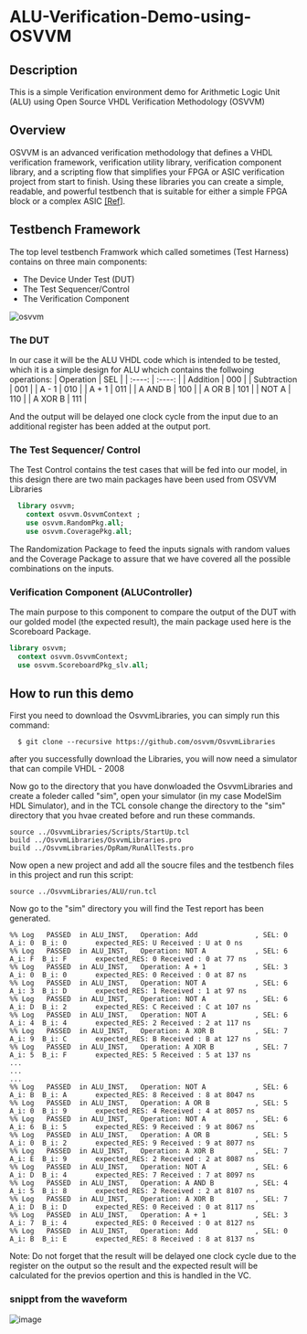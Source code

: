 # ALU-Verification-Demo-using-OSVVM
## Description
This is a simple Verification environment demo for Arithmetic Logic Unit (ALU) using Open Source VHDL Verification Methodology (OSVVM)

## Overview
OSVVM is an advanced verification methodology that defines a VHDL verification framework, verification utility library, verification component library, and a scripting flow that simplifies your FPGA or ASIC verification project from start to finish. Using these libraries you can create a simple, readable, and powerful testbench that is suitable for either a simple FPGA block or a complex ASIC [\[Ref](https://github.com/OSVVM)\].

## Testbench Framework
The top level testbench Framwork which called sometimes (Test Harness) contains on three main components:

<ul>
  <li>The Device Under Test (DUT)</li>
  <li>The Test Sequencer/Control</li>
  <li>The Verification Component</li>
</ul>

![osvvm](https://user-images.githubusercontent.com/64384499/173165342-ed95767b-fb15-4f03-8588-377fcef109c0.png)

### The DUT
In our case it will be the ALU VHDL code which is intended to be tested, which it is a simple design for ALU whcich contains the follwoing operations:
| Operation   | SEL         |
| :----:      | :----:      |
| Addition    | 000         |
| Subtraction | 001         |
| A - 1       | 010         |
| A + 1       | 011         |
| A AND B     | 100         |
| A OR  B     | 101         |
| NOT A       | 110         |
| A XOR B     | 111         |

And the output will be delayed one clock cycle from the input due to an additional register has been added at the output port.

### The Test Sequencer/ Control
The Test Control contains the test cases that will be fed into our model, in this design there are two main packages have been used from OSVVM Libraries
```vhdl
  library osvvm;
    context osvvm.OsvvmContext ;
    use osvvm.RandomPkg.all;
    use osvvm.CoveragePkg.all;
```
The Randomization Package to feed the inputs signals with random values and the Coverage Package to assure that we have covered all the possible combinations on the inputs.

### Verification Component (ALUController)
The main purpose to this component to compare the output of the DUT with our golded model (the expected result), the main package used here is the Scoreboard Package.
```vhdl
library osvvm;
  context osvvm.OsvvmContext;
  use osvvm.ScoreboardPkg_slv.all;
```
## How to run this demo
First you need to download the OsvvmLibraries, you can simply run this command:
```
  $ git clone --recursive https://github.com/osvvm/OsvvmLibraries
```
after you successfully download the Libraries, you will now need a simulator that can compile VHDL - 2008

Now go to the directory that you have donwloaded the OsvvmLibraries and create a foleder called "sim", open your simulator (in my case ModelSim HDL Simulator), and in the TCL console change the directory to the "sim" directory that you hvae created before and run these commands.
```
source ../OsvvmLibraries/Scripts/StartUp.tcl
build ../OsvvmLibraries/OsvvmLibraries.pro
build ../OsvvmLibraries/DpRam/RunAllTests.pro
```

Now open a new project and add all the soucre files and the testbench files in this project and run this script:
```
source ../OsvvmLibraries/ALU/run.tcl
```

Now go to the "sim" directory you will find the Test report has been generated.
```
%% Log   PASSED  in ALU_INST,   Operation: Add              , SEL: 0  A_i: 0  B_i: 0       expected_RES: U Received : U at 0 ns
%% Log   PASSED  in ALU_INST,   Operation: NOT A            , SEL: 6  A_i: F  B_i: F       expected_RES: 0 Received : 0 at 77 ns
%% Log   PASSED  in ALU_INST,   Operation: A + 1            , SEL: 3  A_i: 0  B_i: 0       expected_RES: 0 Received : 0 at 87 ns
%% Log   PASSED  in ALU_INST,   Operation: NOT A            , SEL: 6  A_i: 3  B_i: D       expected_RES: 1 Received : 1 at 97 ns
%% Log   PASSED  in ALU_INST,   Operation: NOT A            , SEL: 6  A_i: D  B_i: 2       expected_RES: C Received : C at 107 ns
%% Log   PASSED  in ALU_INST,   Operation: NOT A            , SEL: 6  A_i: 4  B_i: 4       expected_RES: 2 Received : 2 at 117 ns
%% Log   PASSED  in ALU_INST,   Operation: A XOR B          , SEL: 7  A_i: 9  B_i: C       expected_RES: B Received : B at 127 ns
%% Log   PASSED  in ALU_INST,   Operation: A XOR B          , SEL: 7  A_i: 5  B_i: F       expected_RES: 5 Received : 5 at 137 ns
...
...
...
%% Log   PASSED  in ALU_INST,   Operation: NOT A            , SEL: 6  A_i: B  B_i: A       expected_RES: 8 Received : 8 at 8047 ns
%% Log   PASSED  in ALU_INST,   Operation: A OR B           , SEL: 5  A_i: 0  B_i: 9       expected_RES: 4 Received : 4 at 8057 ns
%% Log   PASSED  in ALU_INST,   Operation: NOT A            , SEL: 6  A_i: 6  B_i: 5       expected_RES: 9 Received : 9 at 8067 ns
%% Log   PASSED  in ALU_INST,   Operation: A OR B           , SEL: 5  A_i: 0  B_i: 2       expected_RES: 9 Received : 9 at 8077 ns
%% Log   PASSED  in ALU_INST,   Operation: A XOR B          , SEL: 7  A_i: E  B_i: 9       expected_RES: 2 Received : 2 at 8087 ns
%% Log   PASSED  in ALU_INST,   Operation: NOT A            , SEL: 6  A_i: D  B_i: 4       expected_RES: 7 Received : 7 at 8097 ns
%% Log   PASSED  in ALU_INST,   Operation: A AND B          , SEL: 4  A_i: 5  B_i: 8       expected_RES: 2 Received : 2 at 8107 ns
%% Log   PASSED  in ALU_INST,   Operation: A XOR B          , SEL: 7  A_i: D  B_i: D       expected_RES: 0 Received : 0 at 8117 ns
%% Log   PASSED  in ALU_INST,   Operation: A + 1            , SEL: 3  A_i: 7  B_i: 4       expected_RES: 0 Received : 0 at 8127 ns
%% Log   PASSED  in ALU_INST,   Operation: Add              , SEL: 0  A_i: B  B_i: E       expected_RES: 8 Received : 8 at 8137 ns
```
Note: Do not forget that the result will be delayed one clock cycle due to the register on the output so the result and the expected result will be calculated for the previos opertion and this is handled in the VC. 

### snippt from the waveform 
![image](https://user-images.githubusercontent.com/64384499/173166701-ddf15ad2-4d71-441e-b75d-1234b9af09f5.png)
